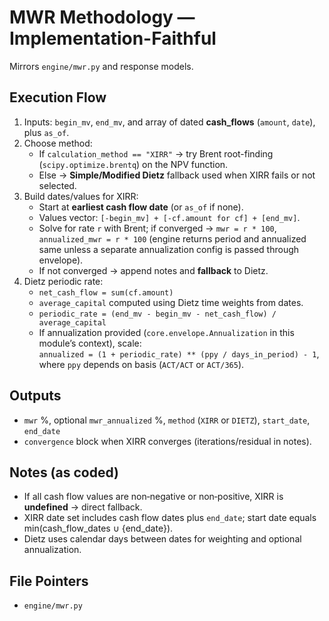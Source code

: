 # MWR Methodology — Implementation-Faithful

Mirrors `engine/mwr.py` and response models.

## Execution Flow
1. Inputs: `begin_mv`, `end_mv`, and array of dated **cash_flows** (`amount`, `date`), plus `as_of`.
2. Choose method:
   - If `calculation_method == "XIRR"` → try Brent root-finding (`scipy.optimize.brentq`) on the NPV function.
   - Else → **Simple/Modified Dietz** fallback used when XIRR fails or not selected.
3. Build dates/values for XIRR:
   - Start at **earliest cash flow date** (or `as_of` if none).  
   - Values vector: `[-begin_mv] + [-cf.amount for cf] + [end_mv]`.
   - Solve for rate `r` with Brent; if converged → `mwr = r * 100`, `annualized_mwr = r * 100` (engine returns period and annualized same unless a separate annualization config is passed through envelope).
   - If not converged → append notes and **fallback** to Dietz.
4. Dietz periodic rate:
   - `net_cash_flow = sum(cf.amount)`
   - `average_capital` computed using Dietz time weights from dates.
   - `periodic_rate = (end_mv - begin_mv - net_cash_flow) / average_capital`
   - If annualization provided (`core.envelope.Annualization` in this module’s context), scale:  
     `annualized = (1 + periodic_rate) ** (ppy / days_in_period) - 1`, where `ppy` depends on basis (`ACT/ACT` or `ACT/365`).

## Outputs
- `mwr` %, optional `mwr_annualized` %, `method` (`XIRR` or `DIETZ`), `start_date`, `end_date`
- `convergence` block when XIRR converges (iterations/residual in notes).

## Notes (as coded)
- If all cash flow values are non‑negative or non‑positive, XIRR is **undefined** → direct fallback.
- XIRR date set includes cash flow dates plus `end_date`; start date equals min(cash_flow_dates ∪ {end_date}).
- Dietz uses calendar days between dates for weighting and optional annualization.

## File Pointers
- `engine/mwr.py`
